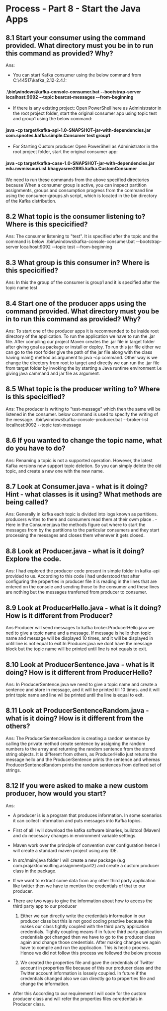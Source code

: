# Process - Part 8 - Start the Java Apps

## 8.1 Start your consumer using the command provided. What directory must you be in to run this command as provided? Why?

Ans: 
- You can start Kafka consumer using the below command from C:\44517\kafka_2.12-2.4.1:
#### .\bin\windows\kafka-console-consumer.bat --bootstrap-server localhost:9092 --topic bearcat-messages --from-beginning
- If there is any existing project: Open PowerShell here as Administrator in the root project folder, start the original consumer app using topic test and group1 using the below command:
#### java -cp target/kafka-api-1.0-SNAPSHOT-jar-with-dependencies.jar com.spnotes.kafka.simple.Consumer test group1
- For Starting Custom producer Open PowerShell as Administrator in the root project folder, start the original consumer app: 
#### java -cp target/kafka-case-1.0-SNAPSHOT-jar-with-dependencies.jar edu.nwmissouri.isl.bhagyasree2895.kafka.CustomConsumer
We need to run these commands from the above specified directories because When a consumer group is active, you can inspect partition assignments, groups and consumption progress from the command line using the consumer-groups.sh script, which is located in the bin directory of the Kafka distribution.

## 8.2 What topic is the consumer listening to? Where is this specicified?

Ans:
The consumer listening to "test".
It is specified after the topic and the command is below
.\bin\windows\kafka-console-consumer.bat --bootstrap-server localhost:9092 --topic test --from-beginning


## 8.3 What group is this consumer in? Where is this specicified?

Ans: In this the group of the consumer is group1 and it is specified after the topic name test


## 8.4 Start one of the producer apps using the command provided. What directory must you be in to run this command as provided? Why?

Ans: To start one of the producer apps it is recommended to be inside root directory of the application. To run the application we have to run the .jar file. After compiling our project Maven creates the .jar file in target folder after giving goal as package or install or deploy. To run this jar file either we can go to the root folder give the path of the jar file along with the class having main() method as argument to java -cp command. Other way is we change the directory from root to target and directly we can run the .jar file from target folder by invoking the by starting a Java runtime environment i.e giving java cammand and jar file as argument. 


## 8.5 What topic is the producer writing to? Where is this specicified?

Ans: The producer is writing to "test-message" which then the same will be listened in the consumer.
below command is used to specify the writing of the message.
.\bin\windows\kafka-console-producer.bat --broker-list localhost:9092 --topic test-message


## 8.6 If you wanted to change the topic name, what do you have to do? 

Ans: Renaming a topic is not a supported operation. However, the latest Kafka versions now support topic deletion. So you can simply delete the old topic, and create a new one with the new name.


## 8.7 Look at Consumer.java - what is it doing? Hint - what classes is it using? What methods are being called?

Ans: Generally in kafka each  topic is divided into logs known as partitions. producers writes to them and consumers read them at their owm place . 
-Here in the Consumer.java the methods figure out where to start the messages from by the partitions to the particular consumers and they start processing the messages and closes them whenever it gets closed.


## 8.8 Look at Producer.java - what is it doing? Explore the code.

Ans: I had explored the producer code present in simple folder in kafka-api provided to us. According to this code i had understood that after configuring the properties in producer file it is reading in the lines that are entered on the console and sending those to the consumer and these lines are nothing but the messages tranferred from producer to consumer.


## 8.9 Look at ProducerHello.java - what is it doing? How is it different from Producer?

Ans:Producer will send messages to kafka broker.ProducerHello.java we ned to give a topic name and a message. If message is hello then topic name and message will be displayed 10 times, and it will be displayed in until line is not equal to exit.In Producer.java we dont have the message block but the topic name will be printed until line is not equals to exit.


## 8.10 Look at ProducerSentence.java - what is it doing? How is it different from ProducerHello?
 
Ans: In ProducerSentence.java we need to give a topic name and create a sentence and store in message, and it will be printed till 10 times. and it will print topic name and line wll be printed until the line is equal to exit.


## 8.11 Look at ProducerSentenceRandom.java - what is it doing? How is it different from the others?

Ans: The ProducerSentenceRandom is creating a random sentence by calling the private method create sentence by assigning the random numbers to the array and returning the random sentence from the stored string objects. It is different from others, as ProducerHello just returns the message hello and the ProducerSentence prints the sentence and whereas ProducerSentenceRandom prints the random sentences from defined set of strings. 


## 8.12 If you were asked to make a new custom producer, how would you start? 

Ans:

- A producer is is a program that produces information. In some scenarios it can collect information and puts messages into Kafka topics. 

- First of all I will download the kafka software binaries, buildtool (Maven) and do necessary changes in environment variable settings.

- Maven work over the principle of convention over configuration hence I will create a standard maven project using any IDE. 

- In src/main/java folder I will create a new package (e.g com.prajaktconsulting.assignmentpart2) and create a custom producer class in the package. 

- If we want to extract some data from any other third party application like twitter then we have to mention the credentials of that to our producer.

- There are two ways to give the information about how to access the third party app to our producer

	1. Either we can directly write the credentials information in our producer class but this is not good coding practive because this makes our class tightly coupled with the third party application credentials. Tightly coupling means if in future third party application credentials got changed then we have to go to the producer class again and change those credentials. After making changes we again have to compile and run the application. This is hectic process. Hence we did not follow this process we followed the below process
	
	2. We created the properties file and gave the credentials of Twitter account in properties file because of this our producer class and the Twitter account information is lossely coupled. In future if the credentials changed also we can directly go to properties file and change the information.
	
- After this According to our requirement I will code for the custom producer class and will refer the properties files ceredentials in Producer class.

